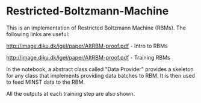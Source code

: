 # Restricted-Boltzmann-Machine
This is an implementation of Restricted Boltzmann Machine (RBMs). The following links are useful: 

http://image.diku.dk/igel/paper/AItRBM-proof.pdf - Intro to RBMs

http://image.diku.dk/igel/paper/AItRBM-proof.pdf - Training RBMs

In the notebook, a abstract class called "Data Provider" provides a skeleton for any class that implements providing data batches to RBM. It is then used to feed MINST data to the RBM. 

All the outputs at each training step are also shown. 
